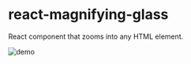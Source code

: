 # react-magnifying-glass
React component that zooms into any HTML element.

![demo](https://user-images.githubusercontent.com/87931905/210093233-e7ebeead-b213-43ea-a883-d414580f877a.gif)
